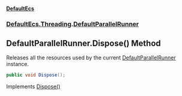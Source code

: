 #### [DefaultEcs](DefaultEcs.md 'DefaultEcs')
### [DefaultEcs.Threading](DefaultEcs.md#DefaultEcs.Threading 'DefaultEcs.Threading').[DefaultParallelRunner](DefaultParallelRunner.md 'DefaultEcs.Threading.DefaultParallelRunner')

## DefaultParallelRunner.Dispose() Method

Releases all the resources used by the current [DefaultParallelRunner](DefaultParallelRunner.md 'DefaultEcs.Threading.DefaultParallelRunner') instance.

```csharp
public void Dispose();
```

Implements [Dispose()](https://docs.microsoft.com/en-us/dotnet/api/System.IDisposable.Dispose 'System.IDisposable.Dispose')